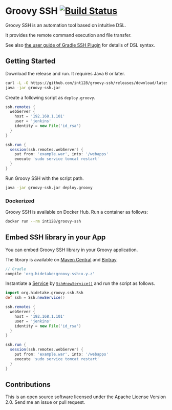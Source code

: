 Groovy SSH [![Build Status](https://travis-ci.org/int128/groovy-ssh.svg?branch=master)](https://travis-ci.org/int128/groovy-ssh)
==========

Groovy SSH is an automation tool based on intuitive DSL.

It provides the remote command execution and file transfer.

See also [the user guide of Gradle SSH Plugin](https://gradle-ssh-plugin.github.io/user-guide.html) for details of DSL syntax.


Getting Started
---------------

Download the release and run. It requires Java 6 or later.

```sh
curl -L -O https://github.com/int128/groovy-ssh/releases/download/latest/groovy-ssh.jar
java -jar groovy-ssh.jar
```

Create a following script as `deploy.groovy`.

```groovy
ssh.remotes {
  webServer {
    host = '192.168.1.101'
    user = 'jenkins'
    identity = new File('id_rsa')
  }
}

ssh.run {
  session(ssh.remotes.webServer) {
    put from: 'example.war', into: '/webapps'
    execute 'sudo service tomcat restart'
  }
}
```

Run Groovy SSH with the script path.

```sh
java -jar groovy-ssh.jar deploy.groovy
```

### Dockerized

Groovy SSH is available on Docker Hub. Run a container as follows:

```sh
docker run --rm int128/groovy-ssh
```

Embed SSH library in your App
-----------------------------

You can embed Groovy SSH library in your Groovy application.

The library is available on [Maven Central](http://search.maven.org/#search%7Cgav%7C1%7Cg%3A%22org.hidetake%22%20AND%20a%3A%22groovy-ssh%22) and [Bintray](https://bintray.com/int128/maven/groovy-ssh).

```groovy
// Gradle
compile 'org.hidetake:groovy-ssh:x.y.z'
```

Instantiate a [Service](src/main/groovy/org/hidetake/groovy/ssh/core/Service.groovy) by [`Ssh#newService()`](src/main/groovy/org/hidetake/groovy/ssh/Ssh.groovy)
and run the script as follows.

```groovy
import org.hidetake.groovy.ssh.Ssh
def ssh = Ssh.newService()

ssh.remotes {
  webServer {
    host = '192.168.1.101'
    user = 'jenkins'
    identity = new File('id_rsa')
  }
}

ssh.run {
  session(ssh.remotes.webServer) {
    put from: 'example.war', into: '/webapps'
    execute 'sudo service tomcat restart'
  }
}
```

Contributions
-------------

This is an open source software licensed under the Apache License Version 2.0.
Send me an issue or pull request.
